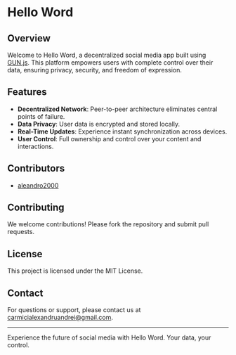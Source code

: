# Hello Word

## Overview

Welcome to Hello Word, a decentralized social media app built using [GUN.js](https://gun.eco/). This platform empowers users with complete control over their data, ensuring privacy, security, and freedom of expression.

## Features

- **Decentralized Network**: Peer-to-peer architecture eliminates central points of failure.
- **Data Privacy**: User data is encrypted and stored locally.
- **Real-Time Updates**: Experience instant synchronization across devices.
- **User Control**: Full ownership and control over your content and interactions.

## Contributors

- [aleandro2000](https://github.com/aleandro2000)

## Contributing

We welcome contributions! Please fork the repository and submit pull requests.

## License

This project is licensed under the MIT License.

## Contact

For questions or support, please contact us at carmicialexandruandrei@gmail.com.

---

Experience the future of social media with Hello Word. Your data, your control.
